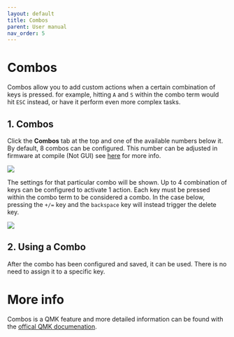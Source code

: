 ```yaml
---
layout: default
title: Combos
parent: User manual
nav_order: 5
---
```


# Combos

Combos allow you to add custom actions when a certain combination of keys is pressed. for example, hitting `A` and `S` within the combo term would hit `ESC` instead, or have it perform even more complex tasks.

## 1. Combos
Click the **Combos** tab at the top and one of the available numbers below it. By default, 8 combos can be configured. This number can be adjusted in firmware at compile (Not GUI) see [here](https://get.vial.today/docs/firmware-size.html) for more info.

![](../img/combos-tab.png)

The settings for that particular combo will be shown. Up to 4 combination of keys can be configured to activate 1 action. Each key must be pressed within the combo term to be considered a combo. In the case below, pressing the `+/=` key and the `backspace` key will instead trigger the delete key.

![](../img/combos-overview.png)

## 2. Using a Combo
After the combo has been configured and saved, it can be used. There is no need to assign it to a specific key. 

# More info
Combos is a QMK feature and more detailed information can be found with the [offical QMK documenation](https://docs.qmk.fm/#/feature_combo?id=combos).